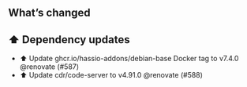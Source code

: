 ## What’s changed
## ⬆️ Dependency updates

- ⬆️ Update ghcr.io/hassio-addons/debian-base Docker tag to v7.4.0 @renovate (#587)
- ⬆️ Update cdr/code-server to v4.91.0 @renovate (#588)
